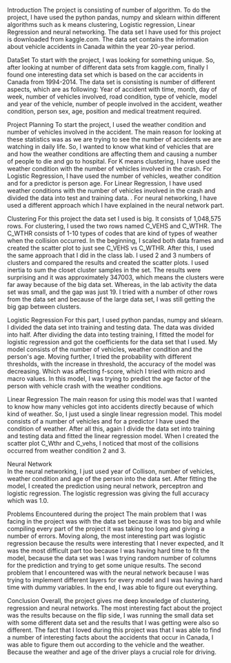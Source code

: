Introduction
The project is consisting of number of algorithm. To do the project, I have used the python pandas, numpy and sklearn within different algorithms such as k means clustering, Logistic regression, Linear Regression and neural networking. 
The data set I have used for this project is downloaded from kaggle.com. The data set contains the information about vehicle accidents in Canada within the year 20-year period.

DataSet 
To start with the project, I was looking for something unique. So, after looking at number of different data sets from kaggle.com, finally I found one interesting data set which is based on the car accidents in Canada from 1994-2014. The data set is consisting is number of different aspects, which are as following:
Year of accident with time, month, day of week, number of vehicles involved, road condition, type of vehicle, model and year of the vehicle, number of people involved in the accident, weather condition, person sex, age, position and medical treatment required.

Project Planning
To start the project, I used the weather condition and number of vehicles involved in the accident. The main reason for looking at these statistics was as we are trying to see the number of accidents we are watching in daily life. So, I wanted to know what kind of vehicles that are and how the weather conditions are affecting them and causing a number of people to die and go to hospital. 
For K means clustering, I have used the weather condition with the number of vehicles involved in the crash.
For Logistic Regression, I have used the number of vehicles, weather condition and for a predictor is person age.
For Linear Regression, I have used weather conditions with the number of vehicles involved in the crash and divided the data into test and training data. .
For neural networking, I have used a different approach which I have explained in the neural network part.




Clustering
For this project the data set I used is big. It consists of 1,048,575 rows. For clustering, I used the two rows named C_VEHS and C_WTHR. The C_WTHR consists of 1-10 types of codes that are kind of types of weather when the collision occurred. In the beginning, I scaled both data frames and created the scatter plot to just see C_VEHS vs C_WTHR. 
After this, I used the same approach that I did in the class lab. I used 2 and 3 numbers of clusters and compared the results and created the scatter plots. I used inertia to sum the closet cluster samples in the set. The results were surprising and it was approximately 347003, which means the clusters were far away because of the big data set. Whereas, in the lab activity the data set was small, and the gap was just 19. I tried with a number of other rows from the data set and because of the large data set, I was still getting the big gap between clusters.

Logistic Regression
For this part, I used python pandas, numpy and sklearn. I divided the data set into training and testing data. The data was divided into half. After dividing the data into testing training, I fitted the model for logistic regression and got the coefficients for the data set that I used. My model consists of the number of vehicles, weather condition and the person's age.
Moving further, I tried the probability with different thresholds, with the increase in threshold, the accuracy of the model was decreasing. Which was affecting f-score, which I tried with micro and macro values.
In this model, I was trying to predict the age factor of the person with vehicle crash with the weather conditions.

Linear Regression 
The main reason for using this model was that I wanted to know how many vehicles got into accidents directly because of which kind of weather. So, I just used a single linear regression model.
This model consists of a number of vehicles and for a predictor I have used the condition of weather. After all this, again I divide the data set into training and testing data and fitted the linear regression model. 
When I created the scatter plot C_Wthr and C_vehs, I noticed that most of the collisions occurred from weather condition 2 and 3.




Neural Network  
In the neural networking, I just used year of Collison, number of vehicles, weather condition and age of the person into the data set. After fitting the model, I created the prediction using neural network, perceptron and logistic regression. The logistic regression was giving the full accuracy which was 1.0.
 
Problems Encountered during the project
The main problem that I was facing in the project was with the data set because it was too big and while compiling every part of the project it was taking too long and giving a number of errors. Moving along, the most interesting part was logistic regression because the results were interesting that I never expected, and It was the most difficult part too because I was having hard time to fit the model, because the data set was I was trying random number of columns for the prediction and trying to get some unique results. 
The second problem that I encountered was with the neural network because I was trying to implement different layers for every model and I was having a hard time with dummy variables. In the end, I was able to figure out everything.

Conclusion 
Overall, the project gives me deep knowledge of clustering, regression and neural networks. The most interesting fact about the project was the results because on the flip side, I was running the small data set with some different data set and the results that I was getting were also so different. The fact that I loved during this project was that I was able to find a number of interesting facts about the accidents that occur in Canada, I was able to figure them out according to the vehicle and the weather. Because the weather and age of the driver plays a crucial role for driving. 
